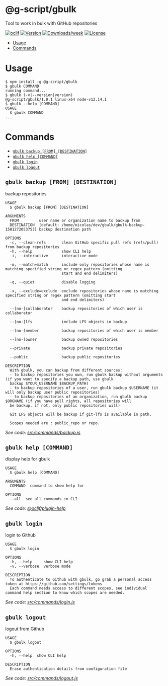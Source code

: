 @g-script/gbulk
===============

Tool to work in bulk with GitHub repositories

[![oclif](https://img.shields.io/badge/cli-oclif-brightgreen.svg)](https://oclif.io)
[![Version](https://img.shields.io/npm/v/@g-script/gbulk.svg)](https://npmjs.org/package/@g-script/gbulk)
[![Downloads/week](https://img.shields.io/npm/dw/@g-script/gbulk.svg)](https://npmjs.org/package/@g-script/gbulk)
[![License](https://img.shields.io/npm/l/@g-script/gbulk.svg)](https://github.com/g-script/gbulk/blob/master/package.json)

<!-- toc -->
* [Usage](#usage)
* [Commands](#commands)
<!-- tocstop -->
# Usage
<!-- usage -->
```sh-session
$ npm install -g @g-script/gbulk
$ gbulk COMMAND
running command...
$ gbulk (-v|--version|version)
@g-script/gbulk/1.0.1 linux-x64 node-v12.14.1
$ gbulk --help [COMMAND]
USAGE
  $ gbulk COMMAND
...
```
<!-- usagestop -->
# Commands
<!-- commands -->
* [`gbulk backup [FROM] [DESTINATION]`](#gbulk-backup-from-destination)
* [`gbulk help [COMMAND]`](#gbulk-help-command)
* [`gbulk login`](#gbulk-login)
* [`gbulk logout`](#gbulk-logout)

## `gbulk backup [FROM] [DESTINATION]`

backup repositories

```
USAGE
  $ gbulk backup [FROM] [DESTINATION]

ARGUMENTS
  FROM         user name or organization name to backup from
  DESTINATION  [default: /home/nicolas/dev/gbulk/gbulk-backup-1581272053753] backup destination path

OPTIONS
  -c, --clean-refs       clean GitHub specific pull refs (refs/pull) from backup repositories
  -h, --help             show CLI help
  -i, --interactive      interactive mode

  -m, --match=match      include only repositories whose name is matching specified string or regex pattern (omitting
                         start and end delimiters)

  -q, --quiet            disable logging

  -x, --exclude=exclude  exclude repositories whose name is matching specified string or regex pattern (omitting start
                         and end delimiters)

  --[no-]collaborator    backup repositories of which user is collaborator

  --[no-]lfs             include LFS objects in backup

  --[no-]member          backup repositories of which user is member

  --[no-]owner           backup owned repositories

  --private              backup private repositories

  --public               backup public repositories

DESCRIPTION
  With gbulk, you can backup from different sources:
  - to backup repositories you own, run gbulk backup without arguments (if you want to specify a backup path, use gbulk 
  backup $YOUR_USERNAME $BACKUP_PATH)
  - to backup repositories of a user, run gbulk backup $USERNAME (it will only backup user public repositories)
  - to backup repositories of an organization, run gbulk backup $ORGNAME (if you have pull rights, all repositories will 
  be backup, if not, only public repositories will)

  Git LFS objects will be backup if git-lfs is available in path.

  Scopes needed are : public_repo or repo.
```

_See code: [src/commands/backup.js](https://github.com/g-script/gbulk/blob/v1.0.1/src/commands/backup.js)_

## `gbulk help [COMMAND]`

display help for gbulk

```
USAGE
  $ gbulk help [COMMAND]

ARGUMENTS
  COMMAND  command to show help for

OPTIONS
  --all  see all commands in CLI
```

_See code: [@oclif/plugin-help](https://github.com/oclif/plugin-help/blob/v2.2.3/src/commands/help.ts)_

## `gbulk login`

login to Github

```
USAGE
  $ gbulk login

OPTIONS
  -h, --help     show CLI help
  -v, --verbose  verbose mode

DESCRIPTION
  To authenticate to Github with gbulk, go grab a personal access token at https://github.com/settings/tokens
  Each command needs access to different scopes, see individual command help section to know which scopes are needed.
```

_See code: [src/commands/login.js](https://github.com/g-script/gbulk/blob/v1.0.1/src/commands/login.js)_

## `gbulk logout`

logout from Github

```
USAGE
  $ gbulk logout

OPTIONS
  -h, --help  show CLI help

DESCRIPTION
  Erase authentication details from configuration file
```

_See code: [src/commands/logout.js](https://github.com/g-script/gbulk/blob/v1.0.1/src/commands/logout.js)_
<!-- commandsstop -->
